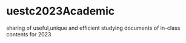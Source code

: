 # uestc2023Academic
sharing of useful,unique and efficient studying documents of in-class contents for 2023
